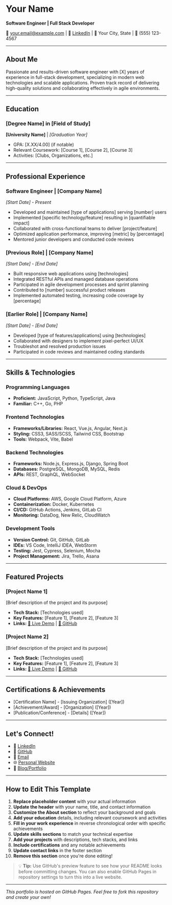 # Your Name

**Software Engineer | Full Stack Developer**

📧 your.email@example.com | 🔗 [LinkedIn](https://linkedin.com/in/yourprofile) | 📍 Your City, State | 📱 (555) 123-4567

---

## About Me

Passionate and results-driven software engineer with [X] years of experience in full-stack development, specializing in modern web technologies and scalable applications. Proven track record of delivering high-quality solutions and collaborating effectively in agile environments.

---

## Education

### [Degree Name] in [Field of Study]
**[University Name]** | *[Graduation Year]*
- GPA: [X.XX/4.00] (if notable)
- Relevant Coursework: [Course 1], [Course 2], [Course 3]
- Activities: [Clubs, Organizations, etc.]

---

## Professional Experience

### Software Engineer | [Company Name]
*[Start Date] - Present*

- Developed and maintained [type of applications] serving [number] users
- Implemented [specific technology/feature] resulting in [quantifiable impact]
- Collaborated with cross-functional teams to deliver [project/feature]
- Optimized application performance, improving [metric] by [percentage]
- Mentored junior developers and conducted code reviews

### [Previous Role] | [Company Name]
*[Start Date] - [End Date]*

- Built responsive web applications using [technologies]
- Integrated RESTful APIs and managed database operations
- Participated in agile development processes and sprint planning
- Contributed to [number] successful product releases
- Implemented automated testing, increasing code coverage by [percentage]

### [Earlier Role] | [Company Name]
*[Start Date] - [End Date]*

- Developed [type of features/applications] using [technologies]
- Collaborated with designers to implement pixel-perfect UI/UX
- Troubleshot and resolved production issues
- Participated in code reviews and maintained coding standards

---

## Skills & Technologies

### Programming Languages
- **Proficient:** JavaScript, Python, TypeScript, Java
- **Familiar:** C++, Go, PHP

### Frontend Technologies
- **Frameworks/Libraries:** React, Vue.js, Angular, Next.js
- **Styling:** CSS3, SASS/SCSS, Tailwind CSS, Bootstrap
- **Tools:** Webpack, Vite, Babel

### Backend Technologies
- **Frameworks:** Node.js, Express.js, Django, Spring Boot
- **Databases:** PostgreSQL, MongoDB, MySQL, Redis
- **APIs:** REST, GraphQL, WebSocket

### Cloud & DevOps
- **Cloud Platforms:** AWS, Google Cloud Platform, Azure
- **Containerization:** Docker, Kubernetes
- **CI/CD:** GitHub Actions, Jenkins, GitLab CI
- **Monitoring:** DataDog, New Relic, CloudWatch

### Development Tools
- **Version Control:** Git, GitHub, GitLab
- **IDEs:** VS Code, IntelliJ IDEA, WebStorm
- **Testing:** Jest, Cypress, Selenium, Mocha
- **Project Management:** Jira, Trello, Asana

---

## Featured Projects

### [Project Name 1]
[Brief description of the project and its purpose]
- **Tech Stack:** [Technologies used]
- **Key Features:** [Feature 1], [Feature 2], [Feature 3]
- **Links:** [🔗 Live Demo](https://example.com) | [📂 GitHub](https://github.com/username/repo)

### [Project Name 2]
[Brief description of the project and its purpose]
- **Tech Stack:** [Technologies used]
- **Key Features:** [Feature 1], [Feature 2], [Feature 3]
- **Links:** [🔗 Live Demo](https://example.com) | [📂 GitHub](https://github.com/username/repo)

---

## Certifications & Achievements

- [Certification Name] - [Issuing Organization] ([Year])
- [Achievement/Award] - [Organization] ([Year])
- [Publication/Conference] - [Details] ([Year])

---

## Let's Connect!

- 💼 [LinkedIn](https://linkedin.com/in/yourprofile)
- 🐙 [GitHub](https://github.com/yourusername)
- 📧 [Email](mailto:your.email@example.com)
- 🌐 [Personal Website](https://yourwebsite.com)
- 📝 [Blog/Portfolio](https://yourblog.com)

---

## How to Edit This Template

1. **Replace placeholder content** with your actual information
2. **Update the header** with your name, title, and contact information
3. **Customize the About section** to reflect your background and goals
4. **Add your education** details, including relevant coursework and activities
5. **Fill in your work experience** in reverse chronological order with specific achievements
6. **Update skills sections** to match your technical expertise
7. **Add your projects** with descriptions, tech stacks, and links
8. **Include certifications** and any notable achievements
9. **Update contact links** in the footer section
10. **Remove this section** once you're done editing!

> 💡 **Tip:** Use GitHub's preview feature to see how your README looks before committing changes. You can also enable GitHub Pages in repository settings to turn this into a live website.

---

*This portfolio is hosted on GitHub Pages. Feel free to fork this repository and create your own!*
